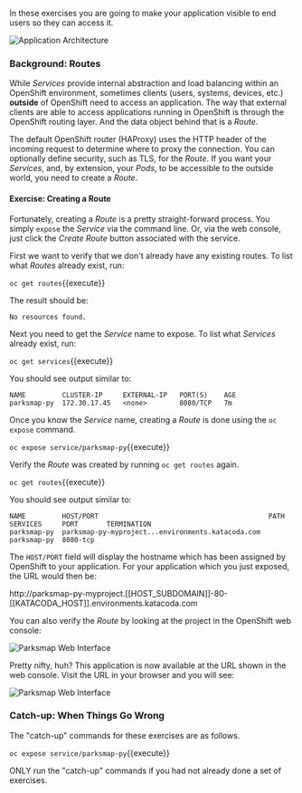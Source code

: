 
In these exercises you are going to make your application visible to end users so they can access it.

![Application Architecture](../../assets/workshops/training-workshop/04-application-architecture-stage-2.png)

### Background: Routes

While *Services* provide internal abstraction and load balancing within an
OpenShift environment, sometimes clients (users, systems, devices, etc.)
**outside** of OpenShift need to access an application. The way that external
clients are able to access applications running in OpenShift is through the
OpenShift routing layer. And the data object behind that is a *Route*.

The default OpenShift router (HAProxy) uses the HTTP header of the incoming
request to determine where to proxy the connection. You can optionally define
security, such as TLS, for the *Route*. If you want your *Services*, and, by
extension, your *Pods*,  to be accessible to the outside world, you need to
create a *Route*.

#### Exercise: Creating a Route

Fortunately, creating a *Route* is a pretty straight-forward process.  You simply
`expose` the *Service* via the command line. Or, via the web console, just click
the _Create Route_ button associated with the service.

First we want to verify that we don't already have any existing routes. To list what _Routes_ already exist, run:

``oc get routes``{{execute}}

The result should be:

```
No resources found.
```

Next you need to get the *Service* name to expose. To list what _Services_ already exist, run:

``oc get services``{{execute}}

You should see output similar to:

```
NAME         CLUSTER-IP     EXTERNAL-IP   PORT(S)    AGE
parksmap-py  172.30.17.45   <none>        8080/TCP   7m
```

Once you know the *Service* name, creating a *Route* is done using the ``oc expose`` command.

``oc expose service/parksmap-py``{{execute}}

Verify the *Route* was created by running ``oc get routes`` again.

``oc get routes``{{execute}}

You should see output similar to:
```
NAME         HOST/PORT                                          PATH  SERVICES     PORT       TERMINATION
parksmap-py  parksmap-py-myproject...environments.katacoda.com        parksmap-py  8080-tcp
```

The ``HOST/PORT`` field will display the hostname which has been assigned by OpenShift to your application. For your application which you just exposed, the URL would then be:

http://parksmap-py-myproject.[[HOST_SUBDOMAIN]]-80-[[KATACODA_HOST]].environments.katacoda.com

You can also verify the *Route* by looking at the project in the OpenShift web console:

![Parksmap Web Interface](../../assets/workshops/training-workshop/04-parksmap-route.png)

Pretty nifty, huh?  This application is now available at the URL shown in the
web console. Visit the URL in your browser and you will see:

![Parksmap Web Interface](../../assets/workshops/training-workshop/04-parksmap-empty-view.png)

### Catch-up: When Things Go Wrong

The "catch-up" commands for these exercises are as follows.

``oc expose service/parksmap-py``{{execute}}

ONLY run the "catch-up" commands if you had not already done a set of exercises.

